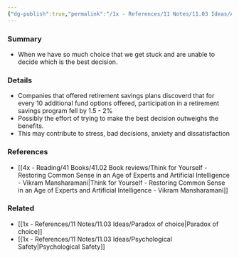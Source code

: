 ```yaml
---
{"dg-publish":true,"permalink":"/1x - References/11 Notes/11.03 Ideas/Analysis Paralysis/","title":"Analysis Paralysis","created":"2023-03-06T06:45:33.000+03:00","updated":"2024-02-14T20:18:36.126+03:00"}
---
```



### Summary
- When we have so much choice that we get stuck and are unable to decide which is the best decision.

### Details
- Companies that offered retirement savings plans discoverd that for every 10 additional fund options offered, participation in a retirement savings program fell by 1.5 - 2%
- Possibly the effort of trying to make the best decision outweighs the benefits.
- This may contribute to stress, bad decisions, anxiety and dissatisfaction

### References
- [[4x - Reading/41 Books/41.02 Book reviews/Think for Yourself - Restoring Common Sense in an Age of Experts and Artificial Intelligence - Vikram Mansharamani\|Think for Yourself - Restoring Common Sense in an Age of Experts and Artificial Intelligence - Vikram Mansharamani]]

### Related
- [[1x - References/11 Notes/11.03 Ideas/Paradox of choice\|Paradox of choice]]
- [[1x - References/11 Notes/11.03 Ideas/Psychological Safety\|Psychological Safety]]